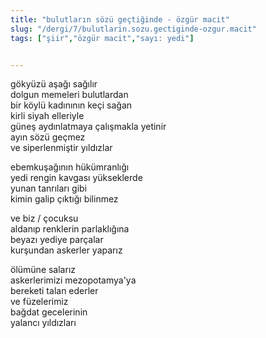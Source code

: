 ```yaml
---
title: "bulutların sözü geçtiğinde - özgür macit"
slug: "/dergi/7/bulutlarin.sozu.gectiginde-ozgur.macit"
tags: ["şiir","özgür macit","sayı: yedi"]


---
```

gökyüzü aşağı sağılır    
dolgun memeleri bulutlardan  
bir köylü kadınının keçi sağan  
kirli siyah elleriyle  
güneş aydınlatmaya çalışmakla yetinir  
ayın sözü geçmez  
ve siperlenmiştir yıldızlar

ebemkuşağının hükümranlığı  
yedi rengin kavgası yükseklerde  
yunan tanrıları gibi  
kimin galip çıktığı bilinmez

ve biz / çocuksu  
aldanıp renklerin parlaklığına  
beyazı yediye parçalar  
kurşundan askerler yaparız

ölümüne salarız  
askerlerimizi mezopotamya'ya  
bereketi talan ederler  
ve füzelerimiz  
bağdat gecelerinin  
yalancı yıldızları
